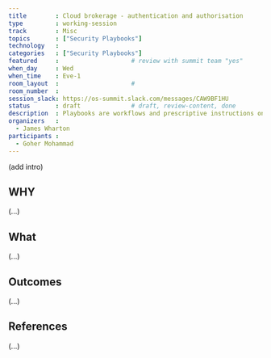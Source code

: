 ```yaml
---
title        : Cloud brokerage - authentication and authorisation
type         : working-session
track        : Misc
topics       : ["Security Playbooks"]
technology   :
categories   : ["Security Playbooks"]
featured     :                    # review with summit team "yes"
when_day     : Wed
when_time    : Eve-1
room_layout  :                    #
room_number  :
session_slack: https://os-summit.slack.com/messages/CAW9BF1HU
status       : draft              # draft, review-content, done
description  : Playbooks are workflows and prescriptive instructions on how to handle specific Security activities or incidents
organizers   :
  - James Wharton
participants :
  - Goher Mohammad
---
```


(add intro)

## WHY

(...)

## What

(...)

## Outcomes

(...)

## References

(...)
